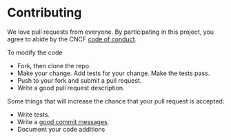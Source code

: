 # Contributing

We love pull requests from everyone. By participating in this project, you
agree to abide by the CNCF [code of conduct].

To modify the code
- Fork, then clone the repo.
- Make your change. Add tests for your change. Make the tests pass.
- Push to your fork and submit a pull request.
- Write a good pull request description.

Some things that will increase the chance that your pull request is accepted:

- Write tests.
- Write a [good commit messages][commit].
- Document your code additions

[commit]: http://tbaggery.com/2008/04/19/a-note-about-git-commit-messages.html

[code of conduct]: https://github.com/cncf/foundation/blob/master/code-of-conduct.md